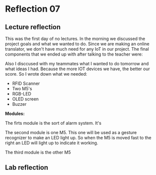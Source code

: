 # Reflection 07

## Lecture reflection

This was the first day of no lectures. In the morning we discussed the project goals and what we wanted to do. Since we are making an online translator, we don't have much need for any IoT in our project. The final components that we ended up with after talking to the teacher were:

Also I disccused with my teammates what I wanted to do tomorrow and what ideas I had. Because the more IOT devices we have, the better our score. So I wrote down what we needed:

- RFID Scanner
- Two M5's
- RGB-LED
- OLED screen
- Buzzer

**Modules:**

The firts module is the sort of alarm system. It's 

The second module is one M5. This one will be used as a gesture recognizer to make an LED light up. So when the M5 is moved fast to the right an LED will light up to indicate it working.

The third module is the other M5



## Lab reflection








